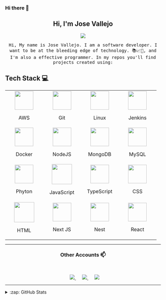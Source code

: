 ### Hi there 👋

<h2 align="center"> Hi, I'm Jose Vallejo <br/> </h2>

<p align="center">
	<img src="https://media.giphy.com/media/gh0RRgkTXedvF0pDc0/giphy.gif">
</p>

<p align="center"> <samp>Hi, My name is Jose Vallejo. I am a software developer. I want to be at the bleeding edge of technology. 📚📈🔬, and I'm also a effective programmer. In my repos you'll find projects created using:

## Tech Stack :computer: <br>
<style>
table {
	margin: auto;
}
</style>
<table align="center" style="margin: auto;">
	<tbody>
	<tr>
		<td align="center" width="20%">
			<a style="display: block;" align="center" href="https://aws.amazon.com/es/" >
				<img height=60px src="https://img.icons8.com/color/48/000000/amazon-web-services.png" /></a>
				<p style="display: block;">AWS</p>
		</td>
		<td align="center" width="20%">
			<a style="display: block;" align="center" href="https://github.com/" >
				<img height=60px src="https://img.icons8.com/ios-glyphs/2x/github-2.png"></a>
				<p style="display: block;">Git</p>
		</td>
		<td align="center" width="20%">
			<a style="display: block;" align="center" href="https://www.linux.org/" >
				<img height=60px src="https://img.icons8.com/color/48/000000/linux.png" /></a>
				<p style="display: block;">Linux</p>
		</td>
		<td align="center" width="20%">
			<a style="display: block;" align="center" href="https://www.jenkins.io/" style="display: block;">
				<img height=60px src="https://img.icons8.com/color/48/000000/jenkins.png" /></a>
				<p>Jenkins</p>
		</td>
	</tr>
	<tr>
		<td align="center" width="20%">
			<a style="display: block;" align="center" href="https://www.docker.com/">
				<img height=60px src="https://img.icons8.com/color/48/000000/docker.png"/></a>
				<p>Docker</p>
		</td>
		<td align="center" width="20%">
			<a style="display: block;" align="center" href="https://nodejs.org/es/docs/" >
				<img height=60px src="https://img.icons8.com/color/2x/nodejs.png" /></a>
				<p>NodeJS</p>
		</td>
		<td align="center" width="20%">
			<a style="display: block;" align="center" align="center" href="https://www.mongodb.com/es" >
				<img height=60px src="https://img.icons8.com/color/48/000000/mongodb.png"></a>
				<p>MongoDB</p>
		</td>
		<td align="center" width="20%">
			<a style="display: block;" align="center" href="https://www.mysql.com/" >
				<img height=60px src="https://img.icons8.com/ios-filled/50/000000/mysql-logo.png" /></a>
				<p>MySQL</p>
		</td>
	</tr>
	<tr>
		<td align="center" width="20%">
			<a style="display: block;" align="center" href="https://www.python.org/" target="_blank">
				<img height=60px src="https://img.icons8.com/color/2x/python.png" /></a>
				<p>Phyton</p>
		</td>
		<td align="center" width="20%">
			<a style="display: block;" align="center" href="https://developer.mozilla.org/es/docs/Web/JavaScript">
				<img height=65px src="https://img.icons8.com/color/2x/javascript.png" /></a>
				<p>JavaScript</p>
		</td>
		<td align="center" width="20%">
			<a style="display: block;" align="center" href="https://www.typescriptlang.org/">
				<img height=60px src="https://img.icons8.com/color/48/000000/typescript.png"/></a>
				<p>TypeScript</p>
		</td>
		<td align="center" width="20%">
			<a style="display: block;" align="center" href="https://developer.mozilla.org/es/docs/Web/CSS">
				<img height=60px src="https://img.icons8.com/color/48/000000/css3.png" /></a>
				<p>CSS</p>
			</td>
	</tr>
	<tr>
		<td align="center" width="20%">
			<a style="display: block;" align="center" href="https://developer.mozilla.org/es/docs/Web/HTML">
				<img height=65px src="https://img.icons8.com/color/2x/html-5.png" /></a>
				<p>HTML</p>
		</td>
		<td align="center" width="20%">
			<a style="display: block;" align="center" href="https://nextjs.org/" >
				<img height=60px src="https://upload.wikimedia.org/wikipedia/commons/8/8e/Nextjs-logo.svg"></a>
				<p>Next JS</p>
		</td>
		<td align="center" width="20%">
			<a style="display: block;" align="center" href="https://nestjs.com/">
				<img height=60px src="https://seeklogo.com/images/N/nestjs-logo-09342F76C0-seeklogo.com.png"></a>
				<p>Nest</p>
		</td>
		<td align="center" width="20%">
			<a style="display: block;" align="center" href="https://es.reactjs.org/">
				<img height=60px src="https://img.icons8.com/ultraviolet/2x/react.png"></a>
				<p>React</p>
		</td>
	</tr>
</tbody>
</table>

---

<h3 align="center"> Other Accounts 📫 </h3>
<br />
<p align="center">
	<a href="https://twitter.com/JoseAVallejo12/">
		<img style="margin-left: 10px;" heigrt=60px src="https://img.icons8.com/cute-clipart/64/000000/twitter.png"/>
	</a>
	<a style="margin: 10px;" href="https://web.facebook.com/josealfredo.vallejocontreras.1?_rdc=1&_rdr/">
		<img style="margin-left: 10px;" heigrt=60px src="https://img.icons8.com/cute-clipart/64/000000/facebook.png"/>
	</a>
	<a href="https://www.linkedin.com/in/jose-alfredo-vallejo-contreras-38199480/">
		<img style="margin-left: 10px;" heigrt=60px src="https://img.icons8.com/cute-clipart/64/000000/linkedin.png"/>
	</a>

</p>

---

<details>
  <summary>:zap: GitHub Stats</summary>
  <img align="left" alt="Jose Vallejo's GitHub Stats" src="https://github-readme-stats.vercel.app/api?username=JoseAVallejo12&show_icons=true&hide_border=true" />
  <img src="https://jf-gh-stats.vercel.app/api/top-langs/?username=JoseAVallejo12&layout=compact&hide=java&title_color=3867D6&icon_color=3867D6" alt="GitHub Top Languages" align="top"/>
</details>

<!--
**josevallejo1984/josevallejo1984** is a ✨ _special_ ✨ repository because its `README.md` (this file) appears on your GitHub profile.

Here are some ideas to get you started:

- 🔭 I’m currently working on ...
- 🌱 I’m currently learning ...
- 👯 I’m looking to collaborate on ...
- 🤔 I’m looking for help with ...
- 💬 Ask me about ...
- 📫 How to reach me: ...
- 😄 Pronouns: ...
- ⚡ Fun fact: ...
-->
